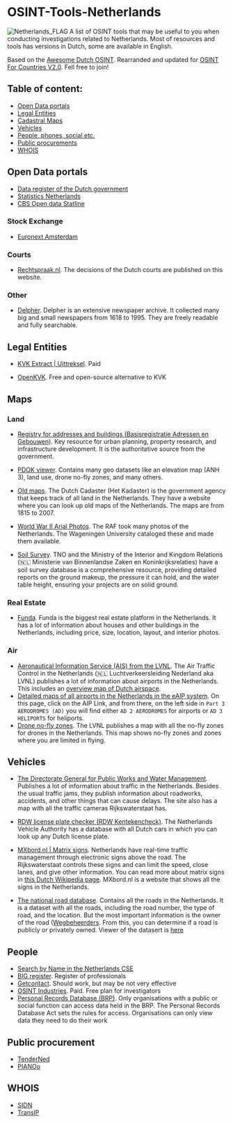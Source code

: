 # OSINT-Tools-Netherlands
<img src="https://upload.wikimedia.org/wikipedia/commons/thumb/2/20/Flag_of_the_Netherlands.svg/2560px-Flag_of_the_Netherlands.svg.png" alt="Netherlands_FLAG"/>
A list of OSINT tools that may be useful to you when conducting investigations related to Netherlands. Most of resources and tools has versions in Dutch, some are available in English.

Based on the [Awesome Dutch OSINT](https://github.com/sindresorhus/awesome). Rearranded and updated for [OSINT For Countries V2.0](https://github.com/paulpogoda/OSINT-for-countries-V2.0). Fell free to join!

## Table of content:
 - [Open Data portals](#open-data-portals)
 - [Legal Entities](#legal-entities)
 - [Cadastral Maps](#maps)
 - [Vehicles](#vehicles)
 - [People, phones, social etc.](#people)
 - [Public procurements](#public-procurement)
 - [WHOIS](#whois)

## Open Data portals
- [Data register of the Dutch government](https://data.overheid.nl/en)
- [Statistics Netherlands](https://www.cbs.nl/en-gb/our-services/open-data)
- [CBS Open data Statline](https://opendata.cbs.nl/statline/portal.html?_la=en&_catalog=CBS)

### Stock Exchange
- [Euronext Amsterdam](https://live.euronext.com/en/markets/amsterdam/equities/list)

### Courts
- [Rechtspraak.nl](https://www.rechtspraak.nl/). The decisions of the Dutch courts are published on this website.

### Other

- [Delpher](https://www.delpher.nl/). Delpher is an extensive newspaper archive. It collected many big and small newspapers from 1618 to 1995. They are freely readable and fully searchable.


## Legal Entities
- [KVK Extract | Uittreksel](https://www.kvk.nl/producten-bestellen/bedrijfsproducten-bestellen/uittreksels/). Paid

- [OpenKVK](https://openkvk.nl/). Free and open-source alternative to KVK


## Maps
### Land
- [Registry for addresses and buildings (Basisregistratie Adressen en Gebouwen)](https://bagviewer.kadaster.nl/lvbag/bag-viewer/). Key resource for urban planning, property research, and infrastructure development. It is the authoritative source from the government. 

- [PDOK viewer](https://www.pdok.nl/viewer/).  Contains many geo datasets like an elevation map (ANH 3), land use, drone no-fly zones, and many others.

- [Old maps](https://www.topotijdreis.nl/). The Dutch Cadaster (Het Kadaster) is the government agency that keeps track of all land in the Netherlands. They have a website where you can look up old maps of the Netherlands. The maps are from 1815 to 2007.

- [World War II Arial Photos](https://library.wur.nl/WebQuery/geoportal/raf). The RAF took many photos of the Netherlands. The Wageningen University cataloged these and made them available.

- [Soil Survey](https://www.dinoloket.nl/). TNO and the Ministry of the Interior and Kingdom Relations (🇳🇱 Ministerie van Binnenlandse Zaken en Koninkrijksrelaties) have a soil survey database is a comprehensive resource, providing detailed reports on the ground makeup, the pressure it can hold, and the water table height, ensuring your projects are on solid ground.

### Real Estate
- [Funda](https://www.funda.nl). Funda is the biggest real estate platform in the Netherlands. It has a lot of information about houses and other buildings in the Netherlands, including price, size, location, layout, and interior photos.

### Air

- [Aeronautical Information Service (AIS) from the LVNL]().  The Air Traffic Control in the Netherlands (🇳🇱 Luchtverkeersleiding Nederland aka LVNL) publishes a lot of information about airports in the Netherlands. This includes an [overview map of Dutch airspace](https://vfrchart.lvnl.nl). 
- [Detailed maps of all airports in the Netherlands in the eAIP system](https://en.lvnl.nl/information-for-airmen/publications-for-airmen). On this page, click on the AIP Link, and from there, on the left side in `Part 3 AERODROMES (AD)` you will find either `AD 2 AERODROMES` for airports or `AD 3 HELIPORTS` for heliports.
- [Drone no-fly zones](https://map.godrone.nl). The LVNL publishes a map with all the no-fly zones for drones in the Netherlands. This map shows no-fly zones and zones where you are limited in flying.

## Vehicles

- [The Directorate General for Public Works and Water Management](https://www.rwsverkeersinfo.nl/). Publishes a lot of information about traffic in the Netherlands. Besides the usual traffic jams, they publish information about roadworks, accidents, and other things that can cause delays. The site also has a map with all the traffic cameras Rijkswaterstaat has.


- [RDW license plate checker (RDW Kentekencheck)](https://ovi.rdw.nl/). The Netherlands Vehicle Authority has a database with all Dutch cars in which you can look up any Dutch license plate.

- [MXbord.nl | Matrix signs](https://mxbord.nl/). Netherlands have real-time traffic management through electronic signs above the road. The Rijkswaterstaat controls these signs and can limit the speed, close lanes, and give other information. You can read more about matrix signs in [this Dutch Wikipedia page](https://nl.wikipedia.org/wiki/Rijstrooksignalering). MXbord.nl is a website that shows all the signs in the Netherlands.

- [The national road database](https://www.nationaalwegenbestand.nl/). Contains all the roads in the Netherlands. It is a dataset with all the roads, including the road number, the type of road, and the location. But the most important information is the owner of the road ([Wegbeheerders](https://nl.wikipedia.org/wiki/Wegbeheerder). From this, you can determine if a road is publicly or privately owned. Viewer of the datasert is [here](https://www.pdok.nl/introductie/-/article/nationaal-wegen-bestand-nwb-wegen)

## People 
- [Search by Name in the Netherlands CSE](https://phonebookoftheworld.com/netherlands/#google_vignette)
- [BIG register](https://www.bigregister.nl/). Register of professionals
- [Getcontact](https://getcontact.com/country-features). Should work, but may be not very effective
- [OSINT Industries](https://app.osint.industries). Paid. Free plan for investigators
- [Personal Records Database (BRP)](https://www.government.nl/topics/personal-data/personal-records-database-brp). Only organisations with a public or social function can access data held in the BRP. The Personal Records Database Act sets the rules for access. Organisations can only view data they need to do their work


## Public procurement
- [TenderNed](https://www.tenderned.nl/cms/en/english/tenderned-dutch-governments-online-tendering-system)
- [PIANOo](https://www.pianoo.nl/en/public-procurement-netherlands)

## WHOIS
- [SIDN](https://www.sidn.nl/en/whois)
- [TransIP](https://www.transip.nl/whois/)
